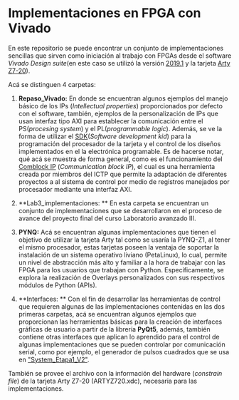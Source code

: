 # Implementaciones en FPGA con Vivado

En este repositorio se puede encontrar un conjunto de implementaciones sencillas que sirven como iniciación al trabajo con FPGAs 
desde el software *Vivado Design suite*(en este caso se utilizó la versión [2019.1](https://www.xilinx.com/support/download/index.html/content/xilinx/en/downloadNav/vivado-design-tools/2019-1.html) y la tarjeta [Arty Z7-20](https://store.digilentinc.com/arty-z7-apsoc-zynq-7000-development-board-for-makers-and-hobbyists/)).

Acá se distinguen 4 carpetas:

1. **Repaso_Vivado:** En donde se encuentran algunos ejemplos del manejo básico de los IPs (_Intellectual properties_) proporcionados por defecto con el software, también, ejemplos de la personalización de IPs que usan interfaz tipo AXI para establecer la comunicación entre el PS(_procesing system_) y el PL(_programmable logic_). Además, se ve la forma de utilizar el [SDK](https://www.xilinx.com/products/design-tools/embedded-software/sdk.html)(_Software development kid_) para la programación del procesador de la tarjeta y el control de los diseños implementados en el la electrónica programable. Es de hacerse notar, qué acá se  muestra de forma general, como es el funcionamiento del [Comblock IP]((https://gitlab.com/rodrigomelo9/core-comblock)) (_Communication block IP_), el cual es una herramienta creada por miembros del ICTP que permite la adaptación de diferentes proyectos a al sistema de control por medio de registros manejados por procesador mediante una interfaz AXI.

2. **Lab3_implementaciones: ** En esta carpeta se encuentran un conjunto de implementaciones que se desarrollaron en el proceso de avance del proyecto final del curso Laboratorio avanzado III.

3. **PYNQ:** Acá se encuentran algunas implementaciones que tienen el objetivo de utilizar la tarjeta Arty tal como se usaría la PYNQ-Z1, al tener el mismo procesador, estas tarjetas poseen la ventaja de soportar la instalación de un sistema operativo liviano (PetaLinux), lo cual, permite un nivel de abstracción más alto y familiar a la hora de trabajar con las FPGA para los usuarios que trabajan con Python. Específicamente, se explora la realización de Overlays personalizados con sus respectivos módulos de Python (APIs).

4. **Interfaces: ** Con el fin de desarrollar las herramientas de control que requieren algunas de las implementaciones contenidas en las dos primeras carpetas, acá se encuentran algunos ejemplos que proporcionan las herramientas básicas para la creación de interfaces gráficas de usuario a partir de la librería **PyQt5**, además, también contiene otras interfaces que aplican lo aprendido para el control de algunas implementaciones que se pueden controlar por comunicación serial, como por ejemplo, el generador de pulsos cuadrados que se usa en ["System_Etapa1_V2"](https://github.com/DanielEstrada971102/Implementaciones_FPGA/tree/master/Lab3_implementaciones/System_etapa1_V2).

También se provee el archivo con la información del hardware (_constrain file_) de la tarjeta Arty Z7-20 (ARTYZ720.xdc), necesaria para las implementaciones.


